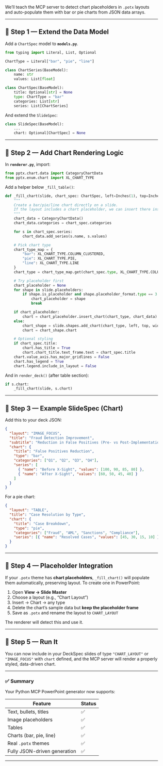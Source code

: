 We’ll teach the MCP server to detect chart placeholders in `.potx` layouts and auto-populate them with bar or pie charts from JSON data arrays.

---

## 🔹 Step 1 — Extend the Data Model

Add a `ChartSpec` model to **`models.py`**.

```python
from typing import Literal, List, Optional

ChartType = Literal["bar", "pie", "line"]

class ChartSeries(BaseModel):
    name: str
    values: List[float]

class ChartSpec(BaseModel):
    title: Optional[str] = None
    type: ChartType = "bar"
    categories: List[str]
    series: List[ChartSeries]
```

And extend the `SlideSpec`:

```python
class SlideSpec(BaseModel):
    ...
    chart: Optional[ChartSpec] = None
```

---

## 🔹 Step 2 — Add Chart Rendering Logic

In **`renderer.py`**, import:

```python
from pptx.chart.data import CategoryChartData
from pptx.enum.chart import XL_CHART_TYPE
```

Add a helper below `_fill_table()`:

```python
def _fill_chart(slide, chart_spec: ChartSpec, left=Inches(1), top=Inches(2), width=Inches(8), height=Inches(4.5)):
    """
    Create a bar/pie/line chart directly on a slide.
    If the layout includes a chart placeholder, we can insert there instead.
    """
    chart_data = CategoryChartData()
    chart_data.categories = chart_spec.categories

    for s in chart_spec.series:
        chart_data.add_series(s.name, s.values)

    # Pick chart type
    chart_type_map = {
        "bar": XL_CHART_TYPE.COLUMN_CLUSTERED,
        "pie": XL_CHART_TYPE.PIE,
        "line": XL_CHART_TYPE.LINE
    }
    chart_type = chart_type_map.get(chart_spec.type, XL_CHART_TYPE.COLUMN_CLUSTERED)

    # Try placeholder first
    chart_placeholder = None
    for shape in slide.placeholders:
        if shape.is_placeholder and shape.placeholder_format.type == 3:  # type 3 = CHART
            chart_placeholder = shape
            break

    if chart_placeholder:
        chart = chart_placeholder.insert_chart(chart_type, chart_data).chart
    else:
        chart_shape = slide.shapes.add_chart(chart_type, left, top, width, height, chart_data)
        chart = chart_shape.chart

    # Optional styling
    if chart_spec.title:
        chart.has_title = True
        chart.chart_title.text_frame.text = chart_spec.title
    chart.value_axis.has_major_gridlines = False
    chart.has_legend = True
    chart.legend.include_in_layout = False
```

And in `render_deck()` (after table section):

```python
if s.chart:
    _fill_chart(slide, s.chart)
```

---

## 🔹 Step 3 — Example SlideSpec (Chart)

Add this to your deck JSON:

```json
{
  "layout": "IMAGE_FOCUS",
  "title": "Fraud Detection Improvement",
  "subtitle": "Reduction in False Positives (Pre- vs Post-Implementation)",
  "chart": {
    "title": "False Positives Reduction",
    "type": "bar",
    "categories": ["Q1", "Q2", "Q3", "Q4"],
    "series": [
      { "name": "Before X-Sight", "values": [100, 90, 85, 80] },
      { "name": "After X-Sight", "values": [60, 50, 45, 40] }
    ]
  }
}
```

For a pie chart:

```json
{
  "layout": "TABLE",
  "title": "Case Resolution by Type",
  "chart": {
    "title": "Case Breakdown",
    "type": "pie",
    "categories": ["Fraud", "AML", "Sanctions", "Compliance"],
    "series": [{ "name": "Resolved Cases", "values": [45, 30, 15, 10] }]
  }
}
```

---

## 🔹 Step 4 — Placeholder Integration

If your `.potx` theme has **chart placeholders**, `_fill_chart()` will populate them automatically, preserving layout.
To create one in PowerPoint:

1. Open **View → Slide Master**
2. Choose a layout (e.g., “Chart Layout”)
3. Insert → Chart → any type
4. Delete the chart’s sample data but **keep the placeholder frame**
5. Save as `.potx` and rename the layout to `CHART_LAYOUT`

The renderer will detect this and use it.

---

## 🔹 Step 5 — Run It

You can now include in your DeckSpec slides of type `"CHART_LAYOUT"` or `"IMAGE_FOCUS"` with `chart` defined, and the MCP server will render a properly styled, data-driven chart.

---

### ✅ Summary

Your Python MCP PowerPoint generator now supports:

| Feature                      | Status |
| ---------------------------- | ------ |
| Text, bullets, titles        | ✅      |
| Image placeholders           | ✅      |
| Tables                       | ✅      |
| Charts (bar, pie, line)      | ✅      |
| Real `.potx` themes          | ✅      |
| Fully JSON-driven generation | ✅      |

---

